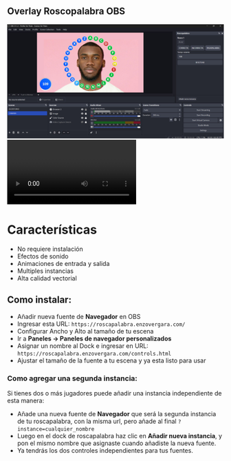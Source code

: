 ## Overlay Roscopalabra OBS

![Banner](.github/roscopalabra.jpg)
<video src=".github/roscopalabra.mp4">

# Características

- No requiere instalación
- Efectos de sonido
- Animaciones de entrada y salida
- Multiples instancias
- Alta calidad vectorial

## Como instalar:

- Añadir nueva fuente de **Navegador** en OBS
- Ingresar esta URL: `https://roscapalabra.enzovergara.com/`
- Configurar Ancho y Alto al tamaño de tu escena
- Ir a **Paneles -> Paneles de navegador personalizados**
- Asignar un nombre al Dock e ingresar en URL: `https://roscapalabra.enzovergara.com/controls.html`
- Ajustar el tamaño de la fuente a tu escena y ya esta listo para usar

### Como agregar una segunda instancia:

Si tienes dos o más jugadores puede añadir una instancia independiente de esta manera:

- Añade una nueva fuente de **Navegador** que será la segunda instancia de tu roscapalabra, con la misma url, pero añade al final `?instance=cualquier_nombre`
- Luego en el dock de roscapalabra haz clic en **Añadir nueva instancia**, y pon el mismo nombre que asignaste cuando añadiste la nueva fuente.
- Ya tendrás los dos controles independientes para tus fuentes.
